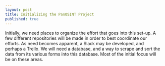 ```yaml
---
layout: post
title: Initializing the PanOSINT Project
published: true
---
```

Initially, we need places to organize the effort that goes into this set-up. A few different repositories will be made in order to best coordinate our efforts. As need becomes apparent, a Slack may be developed, and perhaps a Trello.
    We will need a database, and a way to scrape and sort the data from its various forms into this database. Most of the initial focus will be on these areas.


